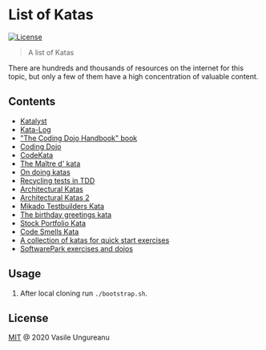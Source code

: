 # List of Katas

<a href="https://github.com/VasileUngureanu/repository-template/blob/master/LICENSE"><img src="https://img.shields.io/badge/license-MIT-green.svg" alt="License"></a>

> A list of Katas

There are hundreds and thousands of resources on the internet for this topic, but only a few of them have a high concentration of valuable content.

## Contents

* [Katalyst](https://katalyst.codurance.com/)
* [Kata-Log](https://kata-log.rocks/)
* ["The Coding Dojo Handbook" book](https://www.goodreads.com/book/show/17925612-the-coding-dojo-handbook?ac=1&from_search=true&qid=zPOZqLQ36i&rank=1)
* [Coding Dojo](http://codingdojo.org/)
* [CodeKata](http://codekata.com/)
* [The Maître d' kata](https://blog.ploeh.dk/2020/01/27/the-maitre-d-kata/)
* [On doing katas](https://blog.ploeh.dk/2020/01/13/on-doing-katas/)
* [Recycling tests in TDD](http://claysnow.co.uk/recycling-tests-in-tdd/)
* [Architectural Katas](http://nealford.com/katas/list.html)
* [Architectural Katas 2](http://www.architecturalkatas.com/)
* [Mikado Testbuilders Kata](https://murex.github.io/mikado-testbuilders-kata/)
* [The birthday greetings kata](http://matteo.vaccari.name/blog/archives/154)
* [Stock Portfolio Kata](https://github.com/AgileTechPraxis/outside-in-kata)
* [Code Smells Kata](https://github.com/AgileTechPraxis/CodeSmells)
* [A collection of katas for quick start exercises](https://github.com/AgileTechPraxis/katalog)
* [SoftwarePark exercises and dojos](https://github.com/Softwarepark/exercises)

## Usage

1. After local cloning run `./bootstrap.sh`.

License
-------

[MIT](LICENSE) @ 2020 Vasile Ungureanu
